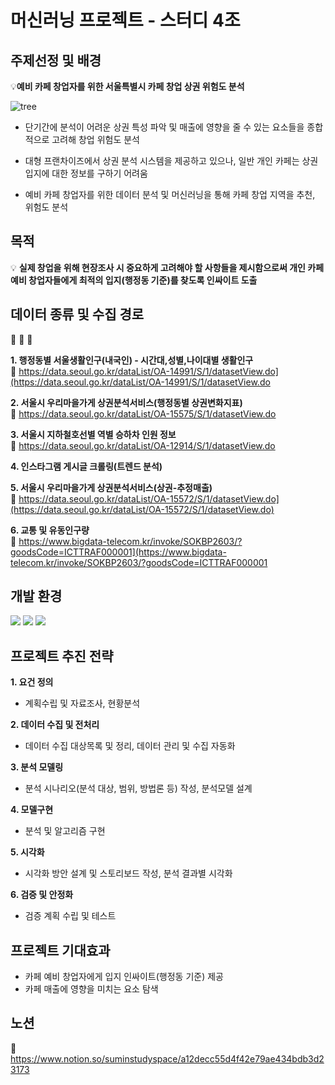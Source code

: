 # 머신러닝 프로젝트 - 스터디 4조

## 주제선정 및 배경

:bulb:**예비 카페 창업자를 위한 서울특별시 카페 창업 상권 위험도 분석**

![tree](https://s3.us-west-2.amazonaws.com/secure.notion-static.com/c5299ae5-f3da-4d3b-ab9a-24ea46c1542c/%EC%B0%BD%EC%97%85.png?X-Amz-Algorithm=AWS4-HMAC-SHA256&X-Amz-Content-Sha256=UNSIGNED-PAYLOAD&X-Amz-Credential=AKIAT73L2G45EIPT3X45%2F20220102%2Fus-west-2%2Fs3%2Faws4_request&X-Amz-Date=20220102T073927Z&X-Amz-Expires=86400&X-Amz-Signature=5eaece4b6c380aff6044309354ad32cc18156ebc2918a883f5ef5c46d5aa9562&X-Amz-SignedHeaders=host&response-content-disposition=filename%20%3D%22%25EC%25B0%25BD%25EC%2597%2585.png%22&x-id=GetObject)

* 단기간에 분석이 어려운 상권 특성 파악 및 매출에 영향을 줄 수 있는 요소들을 종합적으로 고려해 창업 위험도 분석

* 대형 프랜차이즈에서 상권 분석 시스템을 제공하고 있으나, 일반 개인 카페는 상권 입지에 대한 정보를 구하기 어려움

* 예비 카페 창업자를 위한 데이터 분석 및 머신러닝을 통해 카페 창업 지역을 추천, 위험도 분석


## 목적

:bulb: **실제 창업을 위해 현장조사 시 중요하게 고려해야 할 사항들을 제시함으로써 개인 카페 예비 창업자들에게 최적의 입지(행정동 기준)를 찾도록 인싸이트 도출**


## 데이터 종류 및 수집 경로

:memo: :memo: :memo:

**1. 행정동별 서울생활인구(내국인) - 시간대,성별,나이대별 생활인구**  
:link: <https://data.seoul.go.kr/dataList/OA-14991/S/1/datasetView.do](https://data.seoul.go.kr/dataList/OA-14991/S/1/datasetView.do>

**2. 서울시 우리마을가게 상권분석서비스(행정동별 상권변화지표)**  
:link: <https://data.seoul.go.kr/dataList/OA-15575/S/1/datasetView.do>

**3. 서울시 지하철호선별 역별 승하차 인원 정보**  
:link: <https://data.seoul.go.kr/dataList/OA-12914/S/1/datasetView.do>

**4. 인스타그램 게시글 크롤링(트렌드 분석)**

**5. 서울시 우리마을가게 상권분석서비스(상권-추정매출)**  
:link: <https://data.seoul.go.kr/dataList/OA-15572/S/1/datasetView.do](https://data.seoul.go.kr/dataList/OA-15572/S/1/datasetView.do)>

**6. 교통 및 유동인구량**  
:link: <https://www.bigdata-telecom.kr/invoke/SOKBP2603/?goodsCode=ICTTRAF000001](https://www.bigdata-telecom.kr/invoke/SOKBP2603/?goodsCode=ICTTRAF000001>


## 개발 환경

<div align=left> 
   <img src="https://img.shields.io/badge/python-3776AB?style=for-the-badge&logo=python&logoColor=white"> 
   <img src="https://img.shields.io/badge/jupyter-F37626?style=for-the-badge&logo=jupyter&logoColor=white">
   <img src="https://img.shields.io/badge/google colab-F9AB00?style=for-the-badge&logo=google colab&logoColor=white"> 
   <br>
</div>

## 프로젝트 추진 전략

**1. 요건 정의**
- 계획수립 및 자료조사, 현황분석

**2. 데이터 수집 및 전처리**
- 데이터 수집 대상목록 및 정리, 데이터 관리 및 수집 자동화

**3. 분석 모델링**
- 분석 시나리오(분석 대상, 범위, 방법론 등) 작성, 분석모델 설계

**4. 모델구현**
- 분석 및 알고리즘 구현

**5. 시각화**
- 시각화 방안 설계 및 스토리보드 작성, 분석 결과별 시각화

**6. 검증 및 안정화**
- 검증 계획 수립 및 테스트

## 프로젝트 기대효과
- 카페 예비 창업자에게 입지 인싸이트(행정동 기준) 제공
- 카페 매출에 영향을 미치는 요소 탐색


## 노션

:link: <https://www.notion.so/suminstudyspace/a12decc55d4f42e79ae434bdb3d23173>







